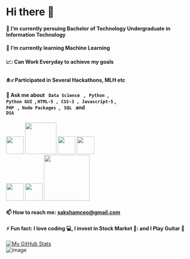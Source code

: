 # Hi there 👋
#### 🔭 I’m currently persuing Bachelor of Technology Undergraduate in Information Technology
#### 🌱 I’m currently learning Machine Learning 
#### 📈: Can Work Everyday to achieve my goals
#### ⛹️‍♂️ Participated in Several Hackathons, MLH etc
#### 💬 Ask me about <code> Data Science </code> , <code> Python </code>, <code> Python GUI </code>, <code>HTML-5 , CSS-3 , Javascript-5</code> , <code> PHP </code> ,<code> Node Packages </code>, <code> SQL </code> and <code> DSA </code> 

<img src="https://user-images.githubusercontent.com/59284238/119807925-3cbfb000-bf01-11eb-9f55-2a21b7d7869c.png" width="48"> <img src="https://user-images.githubusercontent.com/59284238/120007160-37dd2800-bff7-11eb-83b0-e3d8576ef9d7.png" width="86">    <img src="https://user-images.githubusercontent.com/59284238/119807992-519c4380-bf01-11eb-87b6-72ef9f4592d3.png" width="48">  <img src="https://user-images.githubusercontent.com/59284238/119808541-d8e9b700-bf01-11eb-9c0b-b6a4533cca42.png" width="48"> <br> <img src="https://user-images.githubusercontent.com/59284238/119808215-88725980-bf01-11eb-9344-c2b2677f15b2.png" width="48">   <img src="https://user-images.githubusercontent.com/59284238/119808273-97590c00-bf01-11eb-9a6c-910513a11e13.png" width="48"> <img src="https://user-images.githubusercontent.com/59284238/119808363-adff6300-bf01-11eb-8137-78015115b5f9.png" width="125">
#### 📫 How to reach me: sakshamceo@gmail.com
#### ⚡ Fun fact: I love coding :computer:, I invest in Stock Market 💸: and I Play Guitar :guitar: <br>
[![My GitHub Stats](https://github-readme-stats.vercel.app/api/?username=sakshamceo&count_private=true&theme=tokyonight&showicons=true)]()<br>
![image](https://user-images.githubusercontent.com/59284238/119961517-c8017a00-bfc3-11eb-8347-20d1a45c8b8a.png)





